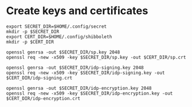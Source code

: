 # Create keys and certificates

    export SECRET_DIR=$HOME/.config/secret
    mkdir -p $SECRET_DIR
    export CERT_DIR=$HOME/.config/shibboleth
    mkdir -p $CERT_DIR

    openssl genrsa -out $SECRET_DIR/sp.key 2048
    openssl req -new -x509 -key $SECRET_DIR/sp.key -out $CERT_DIR/sp.crt

    openssl genrsa -out $SECRET_DIR/idp-signing.key 2048
    openssl req -new -x509 -key $SECRET_DIR/idp-signing.key -out $CERT_DIR/idp-signing.crt

    openssl genrsa -out $SECRET_DIR/idp-encryption.key 2048
    openssl req -new -x509 -key $SECRET_DIR/idp-encryption.key -out $CERT_DIR/idp-encryption.crt